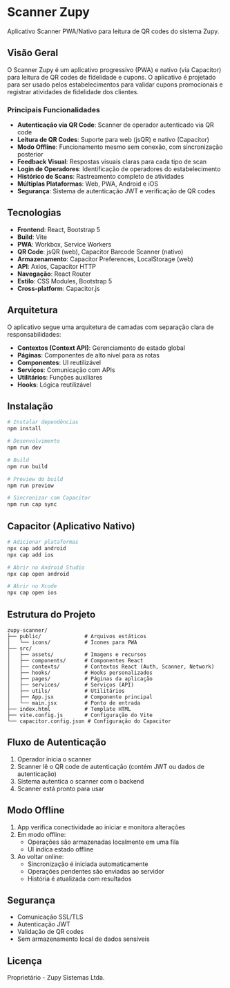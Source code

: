 # Scanner Zupy

Aplicativo Scanner PWA/Nativo para leitura de QR codes do sistema Zupy.

## Visão Geral

O Scanner Zupy é um aplicativo progressivo (PWA) e nativo (via Capacitor) para leitura de QR codes de fidelidade e cupons. 
O aplicativo é projetado para ser usado pelos estabelecimentos para validar cupons promocionais e registrar atividades 
de fidelidade dos clientes.

### Principais Funcionalidades

- **Autenticação via QR Code**: Scanner de operador autenticado via QR code
- **Leitura de QR Codes**: Suporte para web (jsQR) e nativo (Capacitor)
- **Modo Offline**: Funcionamento mesmo sem conexão, com sincronização posterior
- **Feedback Visual**: Respostas visuais claras para cada tipo de scan
- **Login de Operadores**: Identificação de operadores do estabelecimento
- **Histórico de Scans**: Rastreamento completo de atividades
- **Múltiplas Plataformas**: Web, PWA, Android e iOS
- **Segurança**: Sistema de autenticação JWT e verificação de QR codes

## Tecnologias

- **Frontend**: React, Bootstrap 5
- **Build**: Vite
- **PWA**: Workbox, Service Workers
- **QR Code**: jsQR (web), Capacitor Barcode Scanner (nativo)
- **Armazenamento**: Capacitor Preferences, LocalStorage (web)
- **API**: Axios, Capacitor HTTP
- **Navegação**: React Router
- **Estilo**: CSS Modules, Bootstrap 5
- **Cross-platform**: Capacitor.js

## Arquitetura

O aplicativo segue uma arquitetura de camadas com separação clara de responsabilidades:

- **Contextos (Context API)**: Gerenciamento de estado global
- **Páginas**: Componentes de alto nível para as rotas
- **Componentes**: UI reutilizável
- **Serviços**: Comunicação com APIs
- **Utilitários**: Funções auxiliares
- **Hooks**: Lógica reutilizável

## Instalação

```bash
# Instalar dependências
npm install

# Desenvolvimento
npm run dev

# Build
npm run build

# Preview do build
npm run preview

# Sincronizar com Capacitor
npm run cap sync
```

## Capacitor (Aplicativo Nativo)

```bash
# Adicionar plataformas
npx cap add android
npx cap add ios

# Abrir no Android Studio
npx cap open android

# Abrir no Xcode
npx cap open ios
```

## Estrutura do Projeto

```
zupy-scanner/
├── public/              # Arquivos estáticos
│   └── icons/           # Ícones para PWA
├── src/
│   ├── assets/          # Imagens e recursos 
│   ├── components/      # Componentes React
│   ├── contexts/        # Contextos React (Auth, Scanner, Network)
│   ├── hooks/           # Hooks personalizados
│   ├── pages/           # Páginas da aplicação
│   ├── services/        # Serviços (API)
│   ├── utils/           # Utilitários
│   ├── App.jsx          # Componente principal
│   └── main.jsx         # Ponto de entrada
├── index.html           # Template HTML
├── vite.config.js       # Configuração do Vite
└── capacitor.config.json # Configuração do Capacitor
```

## Fluxo de Autenticação

1. Operador inicia o scanner
2. Scanner lê o QR code de autenticação (contém JWT ou dados de autenticação)
3. Sistema autentica o scanner com o backend
4. Scanner está pronto para usar

## Modo Offline

1. App verifica conectividade ao iniciar e monitora alterações
2. Em modo offline:
   - Operações são armazenadas localmente em uma fila
   - UI indica estado offline
3. Ao voltar online:
   - Sincronização é iniciada automaticamente
   - Operações pendentes são enviadas ao servidor
   - História é atualizada com resultados

## Segurança

- Comunicação SSL/TLS
- Autenticação JWT
- Validação de QR codes
- Sem armazenamento local de dados sensíveis

## Licença

Proprietário - Zupy Sistemas Ltda.